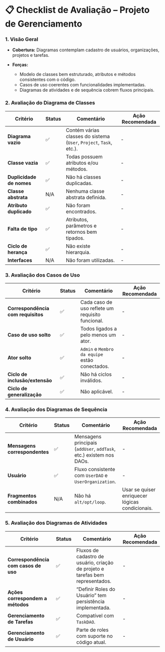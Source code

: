 # 📋 Checklist de Avaliação – Projeto de Gerenciamento

### **1. Visão Geral**

* **Cobertura:** Diagramas contemplam cadastro de usuários, organizações, projetos e tarefas.
* **Forças:**

  * Modelo de classes bem estruturado, atributos e métodos consistentes com o código.
  * Casos de uso coerentes com funcionalidades implementadas.
  * Diagramas de atividades e de sequência cobrem fluxos principais.



### **2. Avaliação do Diagrama de Classes**

| Critério                 | Status | Comentário                                                          | Ação Recomendada                    |
| ------------------------ | ------ | ------------------------------------------------------------------- | ----------------------------------- |
| **Diagrama vazio**       | ✅      | Contém várias classes do sistema (`User`, `Project`, `Task`, etc.). | -                                   |
| **Classe vazia**         | ✅      | Todas possuem atributos e/ou métodos.                               | -                                   |
| **Duplicidade de nomes** | ✅      | Não há classes duplicadas.                                          | -                                   |
| **Classe abstrata**      | N/A    | Nenhuma classe abstrata definida.                                   | -                                   |
| **Atributo duplicado**   | ✅      | Não foram encontrados.                                              | -                                   |
| **Falta de tipo**        | ✅      | Atributos, parâmetros e retornos bem tipados.                       | -                                   |
| **Ciclo de herança**     | ✅      | Não existe hierarquia.                                              | -                                   |
| **Interfaces**           | N/A    | Não foram utilizadas.                                               | -                                   |



### **3. Avaliação dos Casos de Uso**

| Critério                           | Status | Comentário                                       | Ação Recomendada          |
| ---------------------------------- | ------ | ------------------------------------------------ | ------------------------- |
| **Correspondência com requisitos** | ✅      | Cada caso de uso reflete um requisito funcional. | -                         |
| **Caso de uso solto**              | ✅      | Todos ligados a pelo menos um ator.              | -                         |
| **Ator solto**                     | ✅      | `Admin` e `Membro da equipe` estão conectados.   | -                         |
| **Ciclo de inclusão/extensão**     | ✅      | Não há ciclos inválidos.                         | -                         |
| **Ciclo de generalização**         | ✅      | Não aplicável.                                   | -                         |


### **4. Avaliação dos Diagramas de Sequência**

| Critério                      | Status | Comentário                                                          | Ação Recomendada                                                 |
| ----------------------------- | ------ | ------------------------------------------------------------------- | ---------------------------------------------------------------- |
| **Mensagens correspondentes** | ✅      | Mensagens principais (`addUser`, `addTask`, etc.) existem nos DAOs. | -                                                                |
| **Usuário**                   | ✅      | Fluxo consistente com `UserDAO` e `UserOrganization`.               | -                                                                |
| **Fragmentos combinados**     | N/A    | Não há `alt/opt/loop`.                                              | Usar se quiser enriquecer lógicas condicionais.                  |


### **5. Avaliação dos Diagramas de Atividades**

| Critério                             | Status | Comentário                                                                     | Ação Recomendada                 |
| ------------------------------------ | ------ | ------------------------------------------------------------------------------ | -------------------------------- |
| **Correspondência com casos de uso** | ✅      | Fluxos de cadastro de usuário, criação de projeto e tarefas bem representados. | -                                |
| **Ações correspondem a métodos**     | ✅   | “Definir Roles do Usuário” tem persistência implementada.                  | - |
| **Gerenciamento de Tarefas**         | ✅      | Compatível com `TaskDAO`.                                                      | -                                |
| **Gerenciamento de Usuário**         | ✅     | Parte de roles com suporte no código atual.                                    | - |

